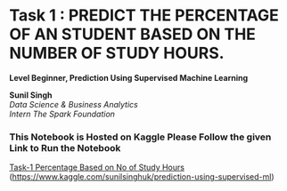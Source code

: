 # Task 1 : PREDICT THE PERCENTAGE OF AN STUDENT BASED ON THE NUMBER OF STUDY HOURS.
**Level Beginner, Prediction Using Supervised Machine Learning**

**Sunil Singh**<br>
*Data Science & Business Analytics*<br> 
*Intern The Spark Foundation*

### This Notebook is Hosted on Kaggle Please Follow the given Link to Run the Notebook 

[Task-1 Percentage Based on No of Study Hours](https://www.kaggle.com/sunilsinghuk/prediction-using-supervised-ml)
(https://www.kaggle.com/sunilsinghuk/prediction-using-supervised-ml)

